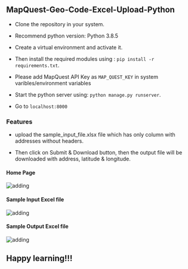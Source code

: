 ## MapQuest-Geo-Code-Excel-Upload-Python

- Clone the repository in your system.

- Recommend python version:  Python 3.8.5

- Create a virtual environment and activate it. 

- Then install the required modules using : `pip install -r requirements.txt`.

- Please add MapQuest API Key as `MAP_QUEST_KEY` in system varibles/environment variables

- Start the python server using: `python manage.py runserver`.

- Go to `localhost:8000` 




### Features
- upload the sample_input_file.xlsx file which has only column with addresses without headers.

- Then click on Submit & Download button, then the output file will be downloaded with address, 
latitude & longitude.

#### Home Page
![adding](https://github.com/karthik-skr/MapQuest-Geo-Code-Excel-Upload-Python-Django/blob/main/readme_images/screencapture-localhost-8000-2021-06-02-18_17_25.png)

#### Sample Input Excel file
![adding](https://github.com/karthik-skr/MapQuest-Geo-Code-Excel-Upload-Python-Django/blob/main/readme_images/input.PNG)


#### Sample Output Excel file
![adding](https://github.com/karthik-skr/MapQuest-Geo-Code-Excel-Upload-Python-Django/blob/main/readme_images/output.PNG)

## Happy learning!!!